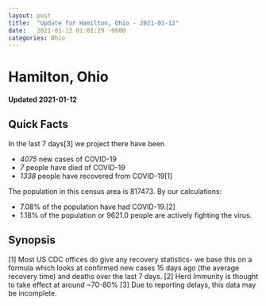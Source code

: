 ```yaml
---
layout: post
title:  "Update for Hamilton, Ohio - 2021-01-12"
date:   2021-01-12 01:01:29 -0600
categories: Ohio
---
```


# Hamilton, Ohio
#### Updated 2021-01-12

## Quick Facts

In the last 7 days[3] we project there have been
- *4075* new cases of COVID-19
- *7* people have died of COVID-19
- *1338* people have recovered from COVID-19[1]

The population in this census area is 817473. By our calculations:
- 7.08% of the population have had COVID-19.[2]
- 1.18% of the population or 9621.0 people are actively fighting the virus.

## Synopsis




[1] Most US CDC offices do give any recovery statistics- we base this on a formula which looks at confirmed new cases
15 days ago (the average recovery time) and deaths over the last 7 days.
[2] Herd Immunity is thought to take effect at around ~70-80%
[3] Due to reporting delays, this data may be incomplete. 
    